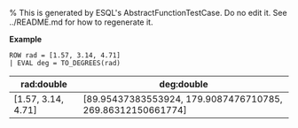 % This is generated by ESQL's AbstractFunctionTestCase. Do no edit it. See ../README.md for how to regenerate it.

**Example**

```esql
ROW rad = [1.57, 3.14, 4.71]
| EVAL deg = TO_DEGREES(rad)
```

| rad:double | deg:double |
| --- | --- |
| [1.57, 3.14, 4.71] | [89.95437383553924, 179.9087476710785, 269.86312150661774] |


